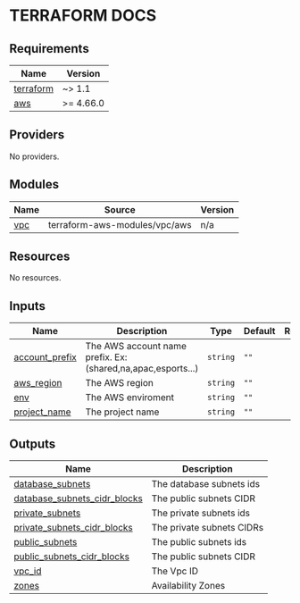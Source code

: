 # TERRAFORM DOCS

<!-- BEGIN_TF_DOCS -->
## Requirements

| Name | Version |
|------|---------|
| <a name="requirement_terraform"></a> [terraform](#requirement\_terraform) | ~> 1.1 |
| <a name="requirement_aws"></a> [aws](#requirement\_aws) | >= 4.66.0 |

## Providers

No providers.

## Modules

| Name | Source | Version |
|------|--------|---------|
| <a name="module_vpc"></a> [vpc](#module\_vpc) | terraform-aws-modules/vpc/aws | n/a |

## Resources

No resources.

## Inputs

| Name | Description | Type | Default | Required |
|------|-------------|------|---------|:--------:|
| <a name="input_account_prefix"></a> [account\_prefix](#input\_account\_prefix) | The AWS account name prefix. Ex: (shared,na,apac,esports...) | `string` | `""` | no |
| <a name="input_aws_region"></a> [aws\_region](#input\_aws\_region) | The AWS region | `string` | `""` | no |
| <a name="input_env"></a> [env](#input\_env) | The AWS enviroment | `string` | `""` | no |
| <a name="input_project_name"></a> [project\_name](#input\_project\_name) | The project name | `string` | `""` | no |

## Outputs

| Name | Description |
|------|-------------|
| <a name="output_database_subnets"></a> [database\_subnets](#output\_database\_subnets) | The database subnets ids |
| <a name="output_database_subnets_cidr_blocks"></a> [database\_subnets\_cidr\_blocks](#output\_database\_subnets\_cidr\_blocks) | The public subnets CIDR |
| <a name="output_private_subnets"></a> [private\_subnets](#output\_private\_subnets) | The private subnets ids |
| <a name="output_private_subnets_cidr_blocks"></a> [private\_subnets\_cidr\_blocks](#output\_private\_subnets\_cidr\_blocks) | The private subnets CIDRs |
| <a name="output_public_subnets"></a> [public\_subnets](#output\_public\_subnets) | The public subnets ids |
| <a name="output_public_subnets_cidr_blocks"></a> [public\_subnets\_cidr\_blocks](#output\_public\_subnets\_cidr\_blocks) | The public subnets CIDR |
| <a name="output_vpc_id"></a> [vpc\_id](#output\_vpc\_id) | The Vpc ID |
| <a name="output_zones"></a> [zones](#output\_zones) | Availability Zones |
<!-- END_TF_DOCS -->

